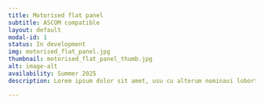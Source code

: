 ```yaml
---
title: Motorised flat panel
subtitle: ASCOM compatible
layout: default
modal-id: 1
status: In development
img: motorised_flat_panel.jpg
thumbnail: motorised_flat_panel_thumb.jpg
alt: image-alt
availability: Summer 2025
description: Lorem ipsum dolor sit amet, usu cu alterum nominavi lobortis. At duo novum diceret. Tantas apeirian vix et, usu sanctus postulant inciderint ut, populo diceret necessitatibus in vim. Cu eum dicam feugiat noluisse.

---
```

